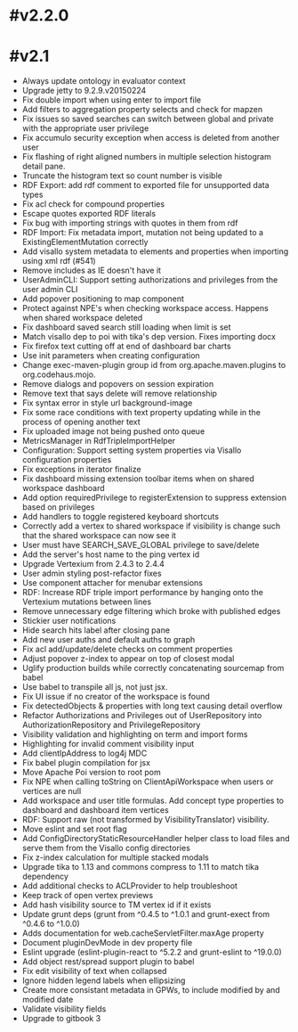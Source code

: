 
#v2.2.0
==================

#v2.1
==================

  * Always update ontology in evaluator context
  * Upgrade jetty to 9.2.9.v20150224
  * Fix double import when using enter to import file
  * Add filters to aggregation property selects and check for mapzen
  * Fix issues so saved searches can switch between global and private with the appropriate user privilege
  * Fix accumulo security exception when access is deleted from another user
  * Fix flashing of right aligned numbers in multiple selection histogram detail pane.
  * Truncate the histogram text so count number is visible
  * RDF Export: add rdf comment to exported file for unsupported data types
  * Fix acl check for compound properties
  * Escape quotes exported RDF literals
  * Fix bug with importing strings with quotes in them from rdf
  * RDF Import: Fix metadata import, mutation not being updated to a ExistingElementMutation correctly
  * Add visallo system metadata to elements and properties when importing using xml rdf (#541)
  * Remove includes as IE doesn't have it
  * UserAdminCLI: Support setting authorizations and privileges from the user admin CLI
  * Add popover positioning to map component
  * Protect against NPE's when checking workspace access. Happens when shared workspace deleted
  * Fix dashboard saved search still loading when limit is set
  * Match visallo dep to poi with tika's dep version. Fixes importing docx
  * Fix firefox text cutting off at end of dashboard bar charts
  * Use init parameters when creating configuration
  * Change exec-maven-plugin group id from org.apache.maven.plugins to org.codehaus.mojo.
  * Remove dialogs and popovers on session expiration
  * Remove text that says delete will remove relationship
  * Fix syntax error in style url background-image
  * Fix some race conditions with text property updating while in the process of opening another text
  * Fix uploaded image not being pushed onto queue
  * MetricsManager in RdfTripleImportHelper
  * Configuration: Support setting system properties via Visallo configuration properties
  * Fix exceptions in iterator finalize
  * Fix dashboard missing extension toolbar items when on shared workspace dashboard
  * Add option requiredPrivilege to registerExtension to suppress extension based on privileges
  * Add handlers to toggle registered keyboard shortcuts
  * Correctly add a vertex to shared workspace if visibility is change such that the shared workspace can now see it
  * User must have SEARCH_SAVE_GLOBAL privilege to save/delete
  * Add the server's host name to the ping vertex id
  * Upgrade Vertexium from 2.4.3 to 2.4.4
  * User admin styling post-refactor fixes
  * Use component attacher for menubar extensions
  * RDF: Increase RDF triple import performance by hanging onto the Vertexium mutations between lines
  * Remove unnecessary edge filtering which broke with published edges
  * Stickier user notifications
  * Hide search hits label after closing pane
  * Add new user auths and default auths to graph
  * Fix acl add/update/delete checks on comment properties
  * Adjust popover z-index to appear on top of closest modal
  * Uglify production builds while correctly concatenating sourcemap from babel
  * Use babel to transpile all js, not just jsx.
  * Fix UI issue if no creator of the workspace is found
  * Fix detectedObjects & properties with long text causing detail overflow
  * Refactor Authorizations and Privileges out of UserRepository into AuthorizationRepository and PrivilegeRepository
  * Visibility validation and highlighting on term and import forms
  * Highlighting for invalid comment visibility input
  * Add clientIpAddress to log4j MDC
  * Fix babel plugin compilation for jsx
  * Move Apache Poi version to root pom
  * Fix NPE when calling toString on ClientApiWorkspace when users or vertices are null
  * Add workspace and user title formulas. Add concept type properties to dashboard and dashboard item vertices
  * RDF: Support raw (not transformed by VisibilityTranslator) visibility.
  * Move eslint and set root flag
  * Add ConfigDirectoryStaticResourceHandler helper class to load files and serve them from the Visallo config directories
  * Fix z-index calculation for multiple stacked modals
  * Upgrade tika to 1.13 and commons compress to 1.11 to match tika dependency
  * Add additional checks to ACLProvider to help troubleshoot
  * Keep track of open vertex previews
  * Add hash visibility source to TM vertex id if it exists
  * Update grunt deps (grunt from ^0.4.5 to ^1.0.1 and grunt-exect from ^0.4.6 to ^1.0.0)
  * Adds documentation for web.cacheServletFilter.maxAge property
  * Document pluginDevMode in dev property file
  * Eslint upgrade (eslint-plugin-react to ^5.2.2 and grunt-eslint to ^19.0.0)
  * Add object rest/spread support plugin to babel
  * Fix edit visibility of text when collapsed
  * Ignore hidden legend labels when ellipsizing
  * Create more consistant metadata in GPWs, to include modified by and modified date
  * Validate visibility fields
  * Upgrade to gitbook 3
